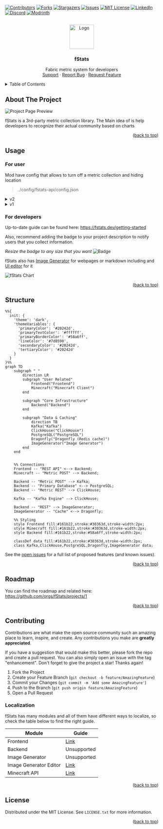 <a name="readme-top"></a>

[![Contributors][contributors-shield]][contributors-url]
[![Forks][forks-shield]][forks-url]
[![Stargazers][stars-shield]][stars-url]
[![Issues][issues-shield]][issues-url]
[![MIT License][license-shield]][license-url]
[![LinkedIn][linkedin-shield]][linkedin-url]
[![Discord][discord-shield]][discord-url]
[![Modrinth][modrinth-shield]][modrinth-url]

<br />
<div align="center">
  <a href="https://github.com/fstats/fstats">
    <img src="https://fstats.dev/icon.png" alt="Logo" width="80" height="80">
  </a>

<h3 align="center">fStats</h3>

  <p align="center">
    Fabric metric system for developers
    <br />
    <a href="https://discord.gg/pbwnMwnUD6">Support</a>
    ·
    <a href="https://github.com/fstats/fstats-api/issues">Report Bug</a>
    ·
    <a href="https://github.com/fstats/fstats-api/issues">Request Feature</a>
  </p>
</div>

<details>
  <summary>Table of Contents</summary>
  <ol>
    <li><a href="#about-the-project">About The Project</a></li>
    <li>
        <a href="#usage">Usage</a>
        <ul>
            <li><a href="#for-users">For users</a></li>
            <li><a href="#for-developers">For developers</a></li>
        </ul>
    </li>
    <li><a href="#structure">Structure</a></li>
    <li><a href="#roadmap">Roadmap</a></li>
    <li>
      <a href="#contributing">Contributing</a>
      <ul>
        <li><a href="#localization">Localization</a></li>
      </ul>
    </li>
    <li><a href="#license">License</a></li>
  </ol>
</details>

## About The Project

![Project Page Preview](https://cdn.modrinth.com/data/DkOr2M32/images/70d32b52147ef1d0431ffc31bb2241a743eaeb91.png)

fStats is a 3rd-party metric collection library. The Main idea of is help developers to recognize their actual community based
on charts

<p align="right">(<a href="#readme-top">back to top</a>)</p>

## Usage

### For user

Mod have config that allows to turn off a metric collection and hiding location

> ../config/fstats-api/config.json
<details>
<summary>v2</summary>

```json5
{
  "version": 2,  // Config version
  "mode": "ALL", // Data collecting mode [ ALL | WITHOUT_LOCATION | NOTHING ]
  "messages": {
    "infos": true,
    "warnings": true,
    "errors": true
  }
}
```

</details>

<details>
<summary>v1</summary>

```json5
{
    "enabled": true,      // Enable/Disable collection from our server
    "hideLocation": false // Mod not collect your IP, only country name 
}
```

</details>

### For developers

Up-to-date guide can be found here: https://fstats.dev/getting-started

Also, recommend adding the badge to your project description to notify users that you collect information. 

*Resize the badge to any size that you want*
![Badge](https://cdn.modrinth.com/data/DkOr2M32/images/597e8bc81f48ad606ae5624f566994dde65ac409.png)

fStats also has [Image Generator](https://img.fstats.dev/) for webpages or markdown including and [UI editor](https://fstats.github.io/fstats-image-generator-editor/) for it

![fStats Chart](https://img.fstats.dev/v2/timeline/1?theme=light&format=svg&mode=week&width=800&height=300&client_color=alizarin&server_color=peter-river)

<p align="right">(<a href="#readme-top">back to top</a>)</p>

## Structure

```mermaid
%%{
  init: {
    'theme': 'dark',
    'themeVariables': {
      'primaryColor': '#20242d',
      'primaryTextColor': '#ffffff',
      'primaryBorderColor': '#58a6ff',
      'lineColor': '#7d8590',
      'secondaryColor': '#20242d',
      'tertiaryColor': '#20242d'
    }
  }
}%%
graph TD
    subgraph " "
        direction LR
        subgraph "User Related"
            Frontend("Frontend")
            Minecraft("Minecraft Client")
        end

        subgraph "Core Infrastructure"
            Backend("Backend")
        end

        subgraph "Data & Caching"
            direction TB
            Kafka("Kafka")
            ClickHouse("ClickHouse")
            PostgreSQL("PostgreSQL")
            Dragonfly("Dragonfly (Redis cache)")
            ImageGenerator("Image Generator")
        end
    end


    %% Connections
    Frontend -- "REST API" <--> Backend;
    Minecraft -- "Metric POST" --> Backend;

    Backend -- "Metric POST" --> Kafka;
    Backend -- "Primary Database" <--> PostgreSQL;
    Backend -- "Metric REST" --> ClickHouse;

    Kafka -- "Kafka Engine" --> ClickHouse;

    Backend -- "REST" --> ImageGenerator;
    ImageGenerator -- "Cache" <--> Dragonfly;

    %% Styling
    style Frontend fill:#161b22,stroke:#30363d,stroke-width:2px;
    style Minecraft fill:#161b22,stroke:#30363d,stroke-width:2px;
    style Backend fill:#161b22,stroke:#58a6ff,stroke-width:2px;

    classDef data fill:#161b22,stroke:#30363d,stroke-width:2px;
    class Kafka,ClickHouse,PostgreSQL,Dragonfly,ImageGenerator data;
```

See the [open issues](https://github.com/fstats/fstats-api/issues) for a full list of proposed features (and known
issues).

<p align="right">(<a href="#readme-top">back to top</a>)</p>

## Roadmap
You can find the roadmap and related here: https://github.com/orgs/fStats/projects/1

<p align="right">(<a href="#readme-top">back to top</a>)</p>

## Contributing

Contributions are what make the open source community such an amazing place to learn, inspire, and create. Any
contributions you make are **greatly appreciated**.

If you have a suggestion that would make this better, please fork the repo and create a pull request. You can also
simply open an issue with the tag "enhancement".
Don't forget to give the project a star! Thanks again!

1. Fork the Project
2. Create your Feature Branch (`git checkout -b feature/AmazingFeature`)
3. Commit your Changes (`git commit -m 'Add some AmazingFeature'`)
4. Push to the Branch (`git push origin feature/AmazingFeature`)
5. Open a Pull Request

### Localization
fStats has many modules and all of them have different ways to localize, so check the table below to find the right guide.

|Module|Guide|
|--|--|
|Frontend|[Link](https://github.com/fStats/fstats-frontend?tab=readme-ov-file#localization)|
|Backend|Unsupported|
|Image Generator|Unsupported|
|Image Generator Editor|[Link](https://github.com/fStats/fstats-image-generator-editor?tab=readme-ov-file#localization)|
|Minecraft API|[Link](https://github.com/fStats/fstats-api?tab=readme-ov-file#localization)|

<p align="right">(<a href="#readme-top">back to top</a>)</p>

## License

Distributed under the MIT License. See `LICENSE.txt` for more information.

<p align="right">(<a href="#readme-top">back to top</a>)</p>

[contributors-shield]: https://img.shields.io/github/contributors/fstats/fstats-api.svg?style=for-the-badge

[contributors-url]: https://github.com/fstats/fstats-api/graphs/contributors

[forks-shield]: https://img.shields.io/github/forks/fstats/fstats-api.svg?style=for-the-badge

[forks-url]: https://github.com/fstats/fstats-api/network/members

[stars-shield]: https://img.shields.io/github/stars/fstats/fstats-api.svg?style=for-the-badge

[stars-url]: https://github.com/fstats/fstats-api/stargazers

[issues-shield]: https://img.shields.io/github/issues/fstats/fstats-api.svg?style=for-the-badge

[issues-url]: https://github.com/fstats/fstats-api/issues

[license-shield]: https://img.shields.io/github/license/fstats/fstats-api.svg?style=for-the-badge

[license-url]: https://github.com/fstats/fstats-api/blob/master/LICENSE.txt

[linkedin-shield]: https://img.shields.io/badge/-LinkedIn-black.svg?style=for-the-badge&logo=linkedin&colorB=555

[linkedin-url]: https://linkedin.com/in/kit-lehto

[discord-shield]: https://img.shields.io/discord/1032138561618726952?logo=discord&logoColor=white&style=for-the-badge&label=Discord

[discord-url]: https://discord.gg/pbwnMwnUD6

[modrinth-shield]: https://img.shields.io/modrinth/v/fstats-api?label=Modrinth&style=for-the-badge

[modrinth-url]: https://modrinth.com/mod/fstats
